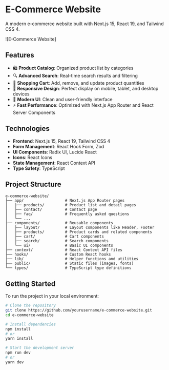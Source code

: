 # E-Commerce Website

A modern e-commerce website built with Next.js 15, React 19, and Tailwind CSS 4.

![E-Commerce Website]

## Features

- 🛍️ **Product Catalog**: Organized product list by categories
- 🔍 **Advanced Search**: Real-time search results and filtering
- 🛒 **Shopping Cart**: Add, remove, and update product quantities
- 📱 **Responsive Design**: Perfect display on mobile, tablet, and desktop devices
- 🎨 **Modern UI**: Clean and user-friendly interface
- ⚡ **Fast Performance**: Optimized with Next.js App Router and React Server Components

## Technologies

- **Frontend**: Next.js 15, React 19, Tailwind CSS 4
- **Form Management**: React Hook Form, Zod
- **UI Components**: Radix UI, Lucide React
- **Icons**: React Icons
- **State Management**: React Context API
- **Type Safety**: TypeScript

## Project Structure

```
e-commerce-website/
├── app/                  # Next.js App Router pages
│   ├── products/         # Product list and detail pages
│   ├── contact/          # Contact page
│   ├── faq/              # Frequently asked questions
│   └── ...
├── components/           # Reusable components
│   ├── layout/           # Layout components like Header, Footer
│   ├── products/         # Product cards and related components
│   ├── cart/             # Cart components
│   ├── search/           # Search components
│   └── ui/               # Basic UI components
├── context/              # React Context API files
├── hooks/                # Custom React hooks
├── lib/                  # Helper functions and utilities
├── public/               # Static files (images, fonts)
└── types/                # TypeScript type definitions
```

## Getting Started

To run the project in your local environment:

```bash
# Clone the repository
git clone https://github.com/yourusername/e-commerce-website.git
cd e-commerce-website

# Install dependencies
npm install
# or
yarn install

# Start the development server
npm run dev
# or
yarn dev
```





